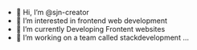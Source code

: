 - 👋 Hi, I’m @sjn-creator
- 👀 I’m interested in frontend web development
- 🌱 I’m currently Developing Frontent websites
- 💞️ I’m working on a team called stackdevelopment ...


<!---
sjn-creator/sjn-creator is a ✨ special ✨ repository because its `README.md` (this file) appears on your GitHub profile.
You can click the Preview link to take a look at your changes.
--->

